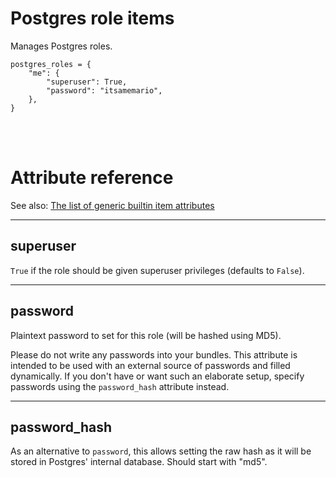 # Postgres role items

Manages Postgres roles.

    postgres_roles = {
        "me": {
            "superuser": True,
            "password": "itsamemario",
        },
    }

<br><br>

# Attribute reference

See also: [The list of generic builtin item attributes](../repo/items.py.md#builtin-item-attributes)

<hr>

## superuser

`True` if the role should be given superuser privileges (defaults to `False`).

<hr>

## password

Plaintext password to set for this role (will be hashed using MD5).

<div class="alert alert-warning">Please do not write any passwords into your bundles. This attribute is intended to be used with an external source of passwords and filled dynamically. If you don't have or want such an elaborate setup, specify passwords using the <code>password_hash</code> attribute instead.</div>

<hr>

## password_hash

As an alternative to `password`, this allows setting the raw hash as it will be stored in Postgres' internal database. Should start with "md5".
